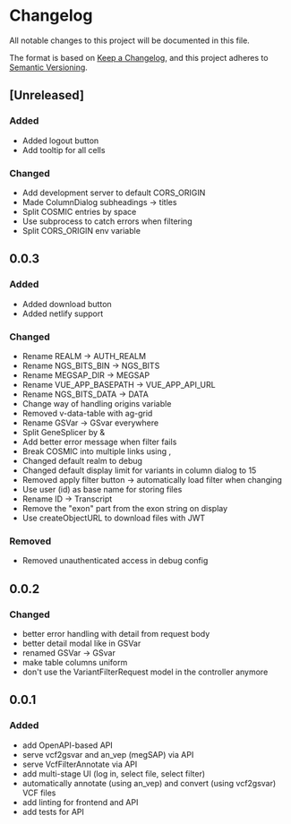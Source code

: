 # Changelog
All notable changes to this project will be documented in this file.

The format is based on [Keep a Changelog](https://keepachangelog.com/en/1.0.0/),
and this project adheres to [Semantic Versioning](https://semver.org/spec/v2.0.0.html).

## [Unreleased]
### Added
- Added logout button
- Add tooltip for all cells

### Changed
- Add development server to default CORS_ORIGIN
- Made ColumnDialog subheadings -> titles
- Split COSMIC entries by space
- Use subprocess to catch errors when filtering
- Split CORS_ORIGIN env variable

## 0.0.3
### Added
- Added download button
- Added netlify support

### Changed
- Rename REALM -> AUTH_REALM
- Rename NGS_BITS_BIN -> NGS_BITS
- Rename MEGSAP_DIR -> MEGSAP
- Rename VUE_APP_BASEPATH -> VUE_APP_API_URL
- Rename NGS_BITS_DATA -> DATA
- Change way of handling origins variable
- Removed v-data-table with ag-grid
- Rename GSVar -> GSvar everywhere
- Split GeneSplicer by &
- Add better error message when filter fails
- Break COSMIC into multiple links using ,
- Changed default realm to debug
- Changed default display limit for variants in column dialog to 15
- Removed apply filter button -> automatically load filter when changing
- Use user (id) as base name for storing files
- Rename ID -> Transcript
- Remove the "exon" part from the exon string on display
- Use createObjectURL to download files with JWT

### Removed
- Removed unauthenticated access in debug config

## 0.0.2

### Changed
- better error handling with detail from request body
- better detail modal like in GSVar
- renamed GSVar -> GSvar
- make table columns uniform
- don't use the VariantFilterRequest model in the controller anymore

## 0.0.1

### Added 
- add OpenAPI-based API
- serve vcf2gsvar and an_vep (megSAP) via API
- serve VcfFilterAnnotate via API
- add multi-stage UI (log in, select file, select filter)
- automatically annotate (using an_vep) and convert (using vcf2gsvar) VCF files
- add linting for frontend and API
- add tests for API



